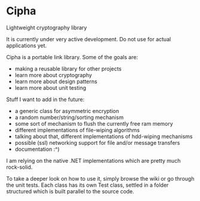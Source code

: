# Cipha
Lightweight cryptography library

It is currently under very active development. Do not use for actual applications yet.

Cipha is a portable link library. Some of the goals are:
* making a reusable library for other projects
* learn more about cryptography
* learn more about design patterns
* learn more about unit testing

Stuff I want to add in the future:
* a generic class for asymmetric encryption
* a random number/string/sorting mechanism
* some sort of mechanism to flush the currently free ram memory
* different implementations of file-wiping algorithms
* talking about that, different implementations of hdd-wiping mechanisms
* possible (ssl) networking support for file and/or message transfers
* documentation :^)

I am relying on the native .NET implementations which are pretty much rock-solid.

To take a deeper look on how to use it, simply browse the wiki or go through the unit
tests.
Each class has its own Test class, settled in a folder structured which is built parallel to the
source code.
